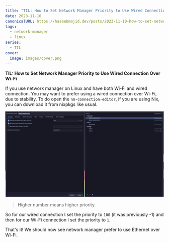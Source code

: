 ```yaml
---
title: "TIL: How to Set Network Manager Priority to Use Wired Connection Over WIFI"
date: 2023-11-10
canonicalURL: https://haseebmajid.dev/posts/2023-11-10-how-to-set-network-manager-priority-to-use-wired-connection-over-wifi
tags:
  - network-manager
  - linux
series:
  - TIL
cover:
  image: images/cover.png
---
```


**TIL: How to Set Network Manager Priority to Use Wired Connection Over Wi-Fi**

If you use network manager on Linux and have both Wi-Fi and wired connection. You may want to prefer using
a wired connection over Wi-Fi, due to stability. To do open the `nm-connection-editor`, if you are using Nix, you can 
download it from nixpkgs like usual.

![Network Manager Priority](./images/priority.png)

> Higher number means higher priority.

So for our wired connection I set the priority to `100` (it was previously -1) and then for our Wi-Fi connection
I set the priority to `1`.

That's it! We should now see network manager prefer to use Ethernet over Wi-Fi.

